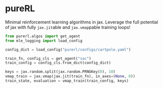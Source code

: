 # pureRL

Minimal reinforcement learning algorithms in jax.
Leverage the full potential of jax with fully `jax.jit`able and `jax.vmap`pable training loops!

```python
from purerl.algos import get_agent
from mle_logging import load_config

config_dict = load_config("purerl/configs/cartpole.yaml")

train_fn, config_cls = get_agent("sac")
train_config = config_cls.from_dict(config_dict)

keys = jax.random.split(jax.random.PRNGKey(0), 10)
vmap_train = jax.vmap(jax.jit(train_fn), in_axes=(None, 0))
train_state, evaluation = vmap_train(train_config, keys)
```
